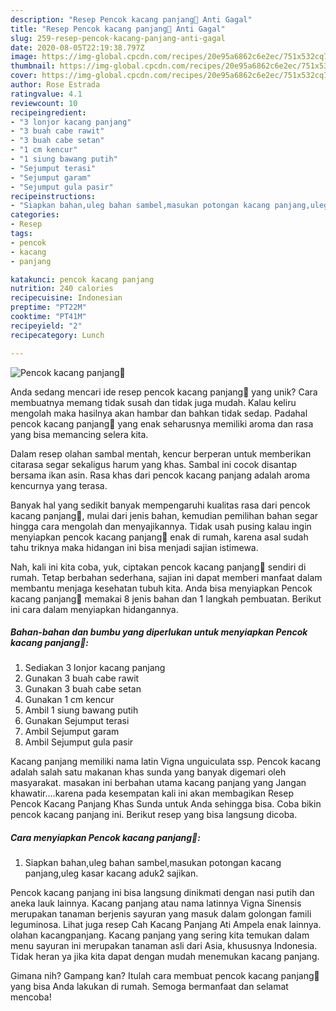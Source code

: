 ```yaml
---
description: "Resep Pencok kacang panjang🌿 Anti Gagal"
title: "Resep Pencok kacang panjang🌿 Anti Gagal"
slug: 259-resep-pencok-kacang-panjang-anti-gagal
date: 2020-08-05T22:19:38.797Z
image: https://img-global.cpcdn.com/recipes/20e95a6862c6e2ec/751x532cq70/pencok-kacang-panjang🌿-foto-resep-utama.jpg
thumbnail: https://img-global.cpcdn.com/recipes/20e95a6862c6e2ec/751x532cq70/pencok-kacang-panjang🌿-foto-resep-utama.jpg
cover: https://img-global.cpcdn.com/recipes/20e95a6862c6e2ec/751x532cq70/pencok-kacang-panjang🌿-foto-resep-utama.jpg
author: Rose Estrada
ratingvalue: 4.1
reviewcount: 10
recipeingredient:
- "3 lonjor kacang panjang"
- "3 buah cabe rawit"
- "3 buah cabe setan"
- "1 cm kencur"
- "1 siung bawang putih"
- "Sejumput terasi"
- "Sejumput garam"
- "Sejumput gula pasir"
recipeinstructions:
- "Siapkan bahan,uleg bahan sambel,masukan potongan kacang panjang,uleg kasar kacang aduk2 sajikan."
categories:
- Resep
tags:
- pencok
- kacang
- panjang

katakunci: pencok kacang panjang 
nutrition: 240 calories
recipecuisine: Indonesian
preptime: "PT22M"
cooktime: "PT41M"
recipeyield: "2"
recipecategory: Lunch

---
```



![Pencok kacang panjang🌿](https://img-global.cpcdn.com/recipes/20e95a6862c6e2ec/751x532cq70/pencok-kacang-panjang🌿-foto-resep-utama.jpg)

Anda sedang mencari ide resep pencok kacang panjang🌿 yang unik? Cara membuatnya memang tidak susah dan tidak juga mudah. Kalau keliru mengolah maka hasilnya akan hambar dan bahkan tidak sedap. Padahal pencok kacang panjang🌿 yang enak seharusnya memiliki aroma dan rasa yang bisa memancing selera kita.

Dalam resep olahan sambal mentah, kencur berperan untuk memberikan citarasa segar sekaligus harum yang khas. Sambal ini cocok disantap bersama ikan asin. Rasa khas dari pencok kacang panjang adalah aroma kencurnya yang terasa.

Banyak hal yang sedikit banyak mempengaruhi kualitas rasa dari pencok kacang panjang🌿, mulai dari jenis bahan, kemudian pemilihan bahan segar hingga cara mengolah dan menyajikannya. Tidak usah pusing kalau ingin menyiapkan pencok kacang panjang🌿 enak di rumah, karena asal sudah tahu triknya maka hidangan ini bisa menjadi sajian istimewa.


Nah, kali ini kita coba, yuk, ciptakan pencok kacang panjang🌿 sendiri di rumah. Tetap berbahan sederhana, sajian ini dapat memberi manfaat dalam membantu menjaga kesehatan tubuh kita. Anda bisa menyiapkan Pencok kacang panjang🌿 memakai 8 jenis bahan dan 1 langkah pembuatan. Berikut ini cara dalam menyiapkan hidangannya.

<!--inarticleads1-->

##### Bahan-bahan dan bumbu yang diperlukan untuk menyiapkan Pencok kacang panjang🌿:

1. Sediakan 3 lonjor kacang panjang
1. Gunakan 3 buah cabe rawit
1. Gunakan 3 buah cabe setan
1. Gunakan 1 cm kencur
1. Ambil 1 siung bawang putih
1. Gunakan Sejumput terasi
1. Ambil Sejumput garam
1. Ambil Sejumput gula pasir


Kacang panjang memiliki nama latin Vigna unguiculata ssp. Pencok kacang adalah salah satu makanan khas sunda yang banyak digemari oleh masyarakat. masakan ini berbahan utama kacang panjang yang Jangan khawatir….karena pada kesempatan kali ini akan membagikan Resep Pencok Kacang Panjang Khas Sunda untuk Anda sehingga bisa. Coba bikin pencok kacang panjang ini. Berikut resep yang bisa langsung dicoba. 

<!--inarticleads2-->

##### Cara menyiapkan Pencok kacang panjang🌿:

1. Siapkan bahan,uleg bahan sambel,masukan potongan kacang panjang,uleg kasar kacang aduk2 sajikan.


Pencok kacang panjang ini bisa langsung dinikmati dengan nasi putih dan aneka lauk lainnya. Kacang panjang atau nama latinnya Vigna Sinensis merupakan tanaman berjenis sayuran yang masuk dalam golongan famili leguminosa. Lihat juga resep Cah Kacang Panjang Ati Ampela enak lainnya. olahan kacangpanjang. Kacang panjang yang sering kita temukan dalam menu sayuran ini merupakan tanaman asli dari Asia, khususnya Indonesia. Tidak heran ya jika kita dapat dengan mudah menemukan kacang panjang. 

Gimana nih? Gampang kan? Itulah cara membuat pencok kacang panjang🌿 yang bisa Anda lakukan di rumah. Semoga bermanfaat dan selamat mencoba!
